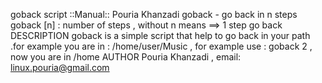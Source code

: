 goback script ::Manual::
Pouria Khanzadi 
goback \- go back in n steps
goback [n] : number of steps , without n means ==> 1 step go back 
DESCRIPTION
goback is a simple script that help to go back in your path .for example 
you are in : /home/user/Music , for example use : goback 2 , now you are in /home
AUTHOR
Pouria Khanzadi , email:  linux.pouria@gmail.com

